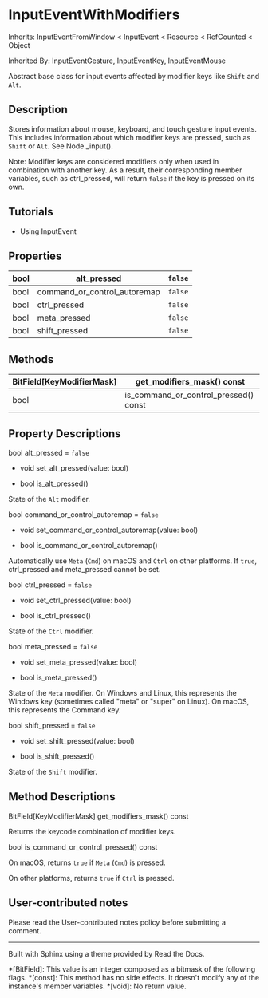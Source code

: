 # InputEventWithModifiers

Inherits: InputEventFromWindow < InputEvent < Resource < RefCounted < Object

Inherited By: InputEventGesture, InputEventKey, InputEventMouse

Abstract base class for input events affected by modifier keys like `Shift`
and `Alt`.

## Description

Stores information about mouse, keyboard, and touch gesture input events. This
includes information about which modifier keys are pressed, such as `Shift` or
`Alt`. See Node._input().

Note: Modifier keys are considered modifiers only when used in combination
with another key. As a result, their corresponding member variables, such as
ctrl_pressed, will return `false` if the key is pressed on its own.

## Tutorials

  * Using InputEvent

## Properties

bool | alt_pressed | `false`  
---|---|---  
bool | command_or_control_autoremap | `false`  
bool | ctrl_pressed | `false`  
bool | meta_pressed | `false`  
bool | shift_pressed | `false`  
  
## Methods

BitField[KeyModifierMask] | get_modifiers_mask() const  
---|---  
bool | is_command_or_control_pressed() const  
  
## Property Descriptions

bool alt_pressed = `false`

  * void set_alt_pressed(value: bool)

  * bool is_alt_pressed()

State of the `Alt` modifier.

bool command_or_control_autoremap = `false`

  * void set_command_or_control_autoremap(value: bool)

  * bool is_command_or_control_autoremap()

Automatically use `Meta` (`Cmd`) on macOS and `Ctrl` on other platforms. If
`true`, ctrl_pressed and meta_pressed cannot be set.

bool ctrl_pressed = `false`

  * void set_ctrl_pressed(value: bool)

  * bool is_ctrl_pressed()

State of the `Ctrl` modifier.

bool meta_pressed = `false`

  * void set_meta_pressed(value: bool)

  * bool is_meta_pressed()

State of the `Meta` modifier. On Windows and Linux, this represents the
Windows key (sometimes called "meta" or "super" on Linux). On macOS, this
represents the Command key.

bool shift_pressed = `false`

  * void set_shift_pressed(value: bool)

  * bool is_shift_pressed()

State of the `Shift` modifier.

## Method Descriptions

BitField[KeyModifierMask] get_modifiers_mask() const

Returns the keycode combination of modifier keys.

bool is_command_or_control_pressed() const

On macOS, returns `true` if `Meta` (`Cmd`) is pressed.

On other platforms, returns `true` if `Ctrl` is pressed.

## User-contributed notes

Please read the User-contributed notes policy before submitting a comment.

* * *

Built with Sphinx using a theme provided by Read the Docs.

  *[BitField]: This value is an integer composed as a bitmask of the following flags.
  *[const]: This method has no side effects. It doesn't modify any of the instance's member variables.
  *[void]: No return value.

